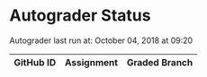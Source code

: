 # Autograder Status
Autograder last run at: October 04, 2018 at 09:20

| GitHub ID | Assignment | Graded Branch |
|-----------|------------|---------------|
